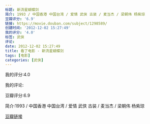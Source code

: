 ```yaml
---
标题: 新流星蝴蝶剑
简介: 1993 / 中国香港 中国台湾 / 爱情 武侠 古装 / 麦当杰 / 梁朝伟 杨紫琼
豆瓣评分: '6.9'
链接: https://movie.douban.com/subject/1298589/
创建时间: '2012-12-02 15:27:49'
我的评分: '4.0'
标签: 武侠
评论:
date: 2012-12-02 15:27:49
title: 看了电影 - 新流星蝴蝶剑
tags: [电影]
categories: [武侠]
---
```


我的评分:4.0

我的评论:

豆瓣评分:6.9

简介:1993 / 中国香港 中国台湾 / 爱情 武侠 古装 / 麦当杰 / 梁朝伟 杨紫琼

[豆瓣链接](https://movie.douban.com/subject/1298589/)

